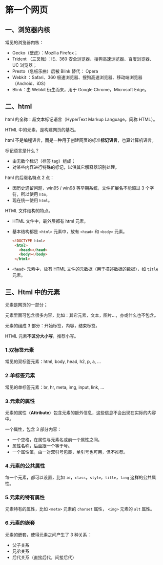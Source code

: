 # 第一个网页

## 一、浏览器内核

常见的浏览器内核：

- Gecko（壁虎）：Mozilla Firefox；
- Trident （三叉戟）：IE、360 安全浏览器、搜狗高速浏览器、百度浏览器、UC 浏览器；
- Presto（急板乐曲）后被 Blink 替代： Opera
- Webkit ：Safari、360 极速浏览器、搜狗高速浏览器、移动端浏览器（Android、iOS）
- Blink：由 Webkit 衍生而来，用于 Google Chrome，Microsoft Edge。

## 二、html

html 的全称：超文本标记语言（HyperText Markup Language，简称 HTML）。

HTML 中的元素，是构建网页的基石。

html 不是编程语言，而是一种用于创建网页的标准**标记语言**，也算计算机语言。

标记语言是什么？

- 由无数个标记（标签 tag）组成；
- 对某些内容进行特殊的标记，以供其它解释器识别处理。

html 的后缀名特点 2 点：

- 因历史遗留问题，win95 / win98 等早期系统，文件扩展名不能超过 3 个字符，所以使用 `htm`。
- 现在统一使用 `html`。

HTML 文件结构的特点。

- HTML 文件中，最外层都有 html 元素。
- 基本结构都是 `<html>` 元素中，放有 `<head>` 和 `<body>` 元素。

  ```html
  <!DOCTYPE html>
   <html>
     <head></head>
     <body></body>
   </html>
  ```

- `<head>` 元素中，放有 HTML 文件的元数据（用于描述数据的数据），如 `title` 元素。

## 三、Html 中的元素

元素是网页的一部分；

元素里面可包含很多内容，比如：其它元素，文本，图片...，亦或什么也不包含。

元素的组成 3 部分：开始标签，内容，结束标签。

HTML 元素**不区分大小写**，推荐小写。

### 1.双标签元素

常见的双标签元素：html, body, head, h2, p, a, ...

### 2.单标签元素

常见的单标签元素：br, hr, meta, img, input, link, ...

### 3.元素的属性

元素的属性（**Attribute**）包含元素的额外信息，这些信息不会出现在实际的内容中。

一个属性，包含 3 部分内容：

- 一个空格，在属性与元素名或前一个属性之间。
- 属性名称，后面跟一个等于号。
- 一个属性值，由一对双引号包裹，单引号也可用，但不推荐。

### 4.元素的公共属性

每一个元素，都可以设置，比如 `id`，`class`，`style`，`title`，`lang` 这样的公共属性。

### 5.元素的特有属性

元素特有的属性，比如 `<meta>` 元素的 `charset` 属性， `<img>` 元素的 `alt` 属性。

### 6.元素的嵌套

元素的嵌套，使得元素之间产生了 3 种关系：

- 父子关系
- 兄弟关系
- 后代关系（直接后代，间接后代）
